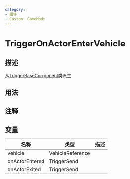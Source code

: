 ```yaml
---
category: 
- 组件
- Custom  GameMode
---
```

# TriggerOnActorEnterVehicle
## 描述
从[TriggerBaseComponent](./TriggerBaseComponent.md)类派生
## 用法

## 注释

## 变量
| 名称 | 类型 | 描述 |
| ----------- | ----------- | ----------- |
| vehicle | VehicleReference |  |  
| onActorEntered | TriggerSend |  |  
| onActorExited | TriggerSend |  |  
